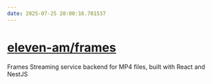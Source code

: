 ```yaml
---
date: 2025-07-25 20:00:16.701537
---
```


# [eleven-am/frames](https://github.com/eleven-am/frames)

Frames  Streaming service backend for MP4 files, built with React and NestJS